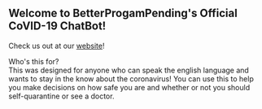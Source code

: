 ## Welcome to BetterProgamPending's Official CoVID-19 ChatBot!
Check us out at our [website](https://betternamepending.wixsite.com/betternamepending)!

Who's this for? <br />
This was designed for anyone who can speak the english language and wants to stay in the know about the coronavirus! You can use this to help you make decisions on how safe you are and whether or not you should self-quarantine or see a doctor.

